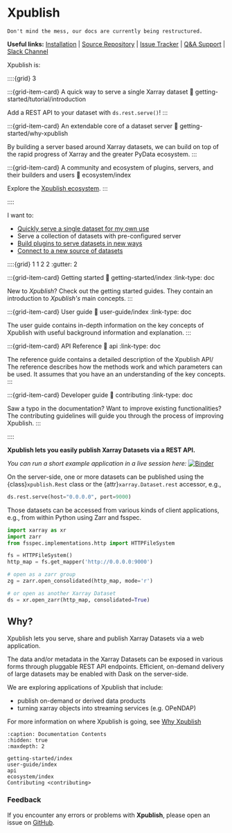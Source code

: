 # Xpublish

```{warning}
Don't mind the mess, our docs are currently being restructured.
```

**Useful links:** [Installation](getting-started/installation) | [Source Repository](https://github.com/xpublish-community/xpublish/) | [Issue Tracker](https://github.com/xpublish-community/xpublish/issues) | [Q&A Support](https://github.com/xpublish-community/xpublish/discussions/categories/q-a?discussions_q=category%3AQ%26A+) | [Slack Channel](./ecosystem/index.md#slack)

Xpublish is:

::::{grid} 3

:::{grid-item-card} A quick way to serve a single Xarray dataset
:link: getting-started/tutorial/introduction

Add a REST API to your dataset with `ds.rest.serve()`!
:::

:::{grid-item-card} An extendable core of a dataset server
:link: getting-started/why-xpublish

By building a server based around Xarray datasets, we can build on top of the rapid progress of Xarray and the greater PyData ecosystem.
:::

:::{grid-item-card} A community and ecosystem of plugins, servers, and their builders and users
:link: ecosystem/index

Explore the [Xpublish ecosystem](./ecosystem/index.md).
:::

::::

I want to:

- [Quickly serve a single dataset for my own use](getting-started/tutorial/introduction)
- Serve a collection of datasets with pre-configured server
- [Build plugins to serve datasets in new ways](getting-started/tutorial/dataset-router-plugin)
- [Connect to a new source of datasets](getting-started/tutorial/dataset-provider-plugin)

::::{grid} 1 1 2 2
:gutter: 2

:::{grid-item-card} Getting started
:link: getting-started/index
:link-type: doc

New to _Xpublish_? Check out the getting started guides. They contain an introduction
to _Xpublish's_ main concepts.
:::

:::{grid-item-card} User guide
:link: user-guide/index
:link-type: doc

The user guide contains in-depth information on the key concepts of Xpublish
with useful background information and explanation.
:::

:::{grid-item-card} API Reference
:link: api
:link-type: doc

The reference guide contains a detailed description of the Xpublish API/
The reference describes how the methods work and which parameters can be used.
It assumes that you have an an understanding of the key concepts.
:::

:::{grid-item-card} Developer guide
:link: contributing
:link-type: doc

Saw a typo in the documentation? Want to improve existing functionalities?
The contributing guidelines will guide you through the process of improving Xpublish.
:::

::::

**Xpublish lets you easily publish Xarray Datasets via a REST API.**

_You can run a short example application in a live session here:_ [![Binder](https://mybinder.org/badge_logo.svg)](https://mybinder.org/v2/gh/xpublish-community/xpublish/master)

On the server-side, one or more datasets can be published using the
{class}`xpublish.Rest` class or the {attr}`xarray.Dataset.rest` accessor, e.g.,

```python
ds.rest.serve(host="0.0.0.0", port=9000)
```

Those datasets can be accessed from various kinds of client applications, e.g.,
from within Python using Zarr and fsspec.

```python
import xarray as xr
import zarr
from fsspec.implementations.http import HTTPFileSystem

fs = HTTPFileSystem()
http_map = fs.get_mapper('http://0.0.0.0:9000')

# open as a zarr group
zg = zarr.open_consolidated(http_map, mode='r')

# or open as another Xarray Dataset
ds = xr.open_zarr(http_map, consolidated=True)
```

## Why?

Xpublish lets you serve, share and publish Xarray Datasets via a web
application.

The data and/or metadata in the Xarray Datasets can be exposed in various forms
through pluggable REST API endpoints. Efficient, on-demand delivery of large
datasets may be enabled with Dask on the server-side.

We are exploring applications of Xpublish that include:

- publish on-demand or derived data products
- turning xarray objects into streaming services (e.g. OPeNDAP)

For more information on where Xpublish is going, see [Why Xpublish](./getting-started/why-xpublish)

```{toctree}
:caption: Documentation Contents
:hidden: true
:maxdepth: 2

getting-started/index
user-guide/index
api
ecosystem/index
Contributing <contributing>
```

### Feedback

If you encounter any errors or problems with **Xpublish**, please open an issue
on [GitHub](http://github.com/xpublish-community/xpublish).
